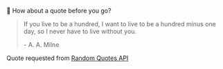 📣 How about a quote before you go?

> If you live to be a hundred, I want to live to be a hundred minus one day, so I never have to live without you.
>
> <p>- A. A. Milne</p>

Quote requested from [Random Quotes API](https://github.com/lukePeavey/quotable)

